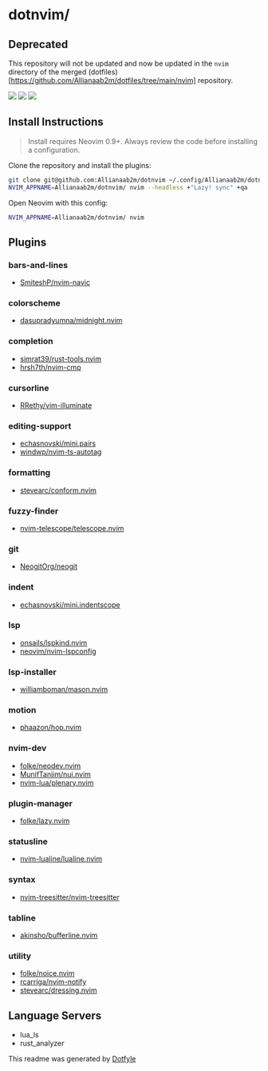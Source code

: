 # dotnvim/

## Deprecated
This repository will not be updated and now be updated in the `nvim` directory of the merged (dotfiles)[https://github.com/Allianaab2m/dotfiles/tree/main/nvim] repository.

<a href="https://dotfyle.com/Allianaab2m/dotnvim"><img src="https://dotfyle.com/Allianaab2m/dotnvim/badges/plugins?style=flat" /></a>
<a href="https://dotfyle.com/Allianaab2m/dotnvim"><img src="https://dotfyle.com/Allianaab2m/dotnvim/badges/leaderkey?style=flat" /></a>
<a href="https://dotfyle.com/Allianaab2m/dotnvim"><img src="https://dotfyle.com/Allianaab2m/dotnvim/badges/plugin-manager?style=flat" /></a>


## Install Instructions

 > Install requires Neovim 0.9+. Always review the code before installing a configuration.

Clone the repository and install the plugins:

```sh
git clone git@github.com:Allianaab2m/dotnvim ~/.config/Allianaab2m/dotnvim
NVIM_APPNAME=Allianaab2m/dotnvim/ nvim --headless +"Lazy! sync" +qa
```

Open Neovim with this config:

```sh
NVIM_APPNAME=Allianaab2m/dotnvim/ nvim
```

## Plugins

### bars-and-lines

+ [SmiteshP/nvim-navic](https://dotfyle.com/plugins/SmiteshP/nvim-navic)
### colorscheme

+ [dasupradyumna/midnight.nvim](https://dotfyle.com/plugins/dasupradyumna/midnight.nvim)
### completion

+ [simrat39/rust-tools.nvim](https://dotfyle.com/plugins/simrat39/rust-tools.nvim)
+ [hrsh7th/nvim-cmp](https://dotfyle.com/plugins/hrsh7th/nvim-cmp)
### cursorline

+ [RRethy/vim-illuminate](https://dotfyle.com/plugins/RRethy/vim-illuminate)
### editing-support

+ [echasnovski/mini.pairs](https://dotfyle.com/plugins/echasnovski/mini.pairs)
+ [windwp/nvim-ts-autotag](https://dotfyle.com/plugins/windwp/nvim-ts-autotag)
### formatting

+ [stevearc/conform.nvim](https://dotfyle.com/plugins/stevearc/conform.nvim)
### fuzzy-finder

+ [nvim-telescope/telescope.nvim](https://dotfyle.com/plugins/nvim-telescope/telescope.nvim)
### git

+ [NeogitOrg/neogit](https://dotfyle.com/plugins/NeogitOrg/neogit)
### indent

+ [echasnovski/mini.indentscope](https://dotfyle.com/plugins/echasnovski/mini.indentscope)
### lsp

+ [onsails/lspkind.nvim](https://dotfyle.com/plugins/onsails/lspkind.nvim)
+ [neovim/nvim-lspconfig](https://dotfyle.com/plugins/neovim/nvim-lspconfig)
### lsp-installer

+ [williamboman/mason.nvim](https://dotfyle.com/plugins/williamboman/mason.nvim)
### motion

+ [phaazon/hop.nvim](https://dotfyle.com/plugins/phaazon/hop.nvim)
### nvim-dev

+ [folke/neodev.nvim](https://dotfyle.com/plugins/folke/neodev.nvim)
+ [MunifTanjim/nui.nvim](https://dotfyle.com/plugins/MunifTanjim/nui.nvim)
+ [nvim-lua/plenary.nvim](https://dotfyle.com/plugins/nvim-lua/plenary.nvim)
### plugin-manager

+ [folke/lazy.nvim](https://dotfyle.com/plugins/folke/lazy.nvim)
### statusline

+ [nvim-lualine/lualine.nvim](https://dotfyle.com/plugins/nvim-lualine/lualine.nvim)
### syntax

+ [nvim-treesitter/nvim-treesitter](https://dotfyle.com/plugins/nvim-treesitter/nvim-treesitter)
### tabline

+ [akinsho/bufferline.nvim](https://dotfyle.com/plugins/akinsho/bufferline.nvim)
### utility

+ [folke/noice.nvim](https://dotfyle.com/plugins/folke/noice.nvim)
+ [rcarriga/nvim-notify](https://dotfyle.com/plugins/rcarriga/nvim-notify)
+ [stevearc/dressing.nvim](https://dotfyle.com/plugins/stevearc/dressing.nvim)
## Language Servers

+ lua_ls
+ rust_analyzer


 This readme was generated by [Dotfyle](https://dotfyle.com)
